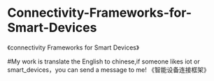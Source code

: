 # Connectivity-Frameworks-for-Smart-Devices
《connectivity Frameworks for Smart Devices》


#My work is translate the English  to chinese,if someone likes iot or smart_devices，you can send a message to me!
《智能设备连接框架》

